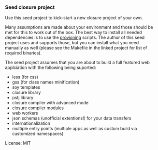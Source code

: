 ### Seed closure project

Use this seed project to kick-start a new closure project of your own.

Many assumptions are made about your environment and those should be met for this to work out of the box. The best way to install all needed dependencies is to use the [provioning](https://github.com/pstjvn/closure-env-provisioning) scripts. The author of this seed project uses and supports those, but you can install what you need manually as well (please see the Makefile in the linked project for list of required binaries).

The seed project assumes that you are about to build a full featured web applciation with the following being suported:

* less (for css)
* gss (for class names minification)
* soy templates
* closure library
* pstj library
* closure compiler with advanced mode
* closure compiler modules
* web workers
* json schemas (unofficial extentions!) for your data transfers
* internationalization
* multiple entry points (multiple apps as well as custom build via customized namespaces)

License: MIT
